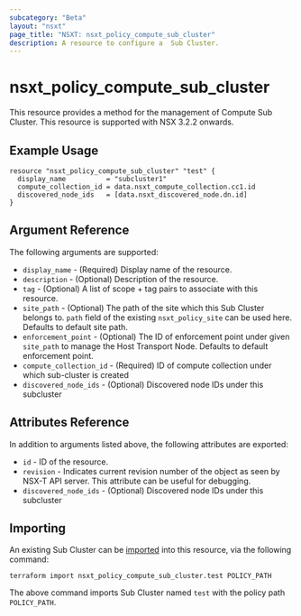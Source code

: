 ```yaml
---
subcategory: "Beta"
layout: "nsxt"
page_title: "NSXT: nsxt_policy_compute_sub_cluster"
description: A resource to configure a  Sub Cluster.
---
```


# nsxt_policy_compute_sub_cluster

This resource provides a method for the management of Compute Sub Cluster.
This resource is supported with NSX 3.2.2 onwards.

## Example Usage

```hcl
resource "nsxt_policy_compute_sub_cluster" "test" {
  display_name          = "subcluster1"
  compute_collection_id = data.nsxt_compute_collection.cc1.id
  discovered_node_ids   = [data.nsxt_discovered_node.dn.id]
}
```

## Argument Reference

The following arguments are supported:

* `display_name` - (Required) Display name of the resource.
* `description` - (Optional) Description of the resource.
* `tag` - (Optional) A list of scope + tag pairs to associate with this resource.
* `site_path` - (Optional) The path of the site which this Sub Cluster belongs to. `path` field of the existing `nsxt_policy_site` can be used here. Defaults to default site path.
* `enforcement_point` - (Optional) The ID of enforcement point under given `site_path` to manage the Host Transport Node. Defaults to default enforcement point.
* `compute_collection_id` - (Required) ID of compute collection under which sub-cluster is created
* `discovered_node_ids` - (Optional)  Discovered node IDs under this subcluster

## Attributes Reference

In addition to arguments listed above, the following attributes are exported:

* `id` - ID of the resource.
* `revision` - Indicates current revision number of the object as seen by NSX-T API server. This attribute can be useful for debugging.
* `discovered_node_ids` - (Optional)  Discovered node IDs under this subcluster

## Importing

An existing Sub Cluster can be [imported][docs-import] into this resource, via the following command:

[docs-import]: https://www.terraform.io/cli/import

```
terraform import nsxt_policy_compute_sub_cluster.test POLICY_PATH
```
The above command imports Sub Cluster named `test` with the policy path `POLICY_PATH`.
